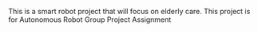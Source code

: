 This is a smart robot project that will focus on elderly care.
This project is for Autonomous Robot Group Project Assignment
